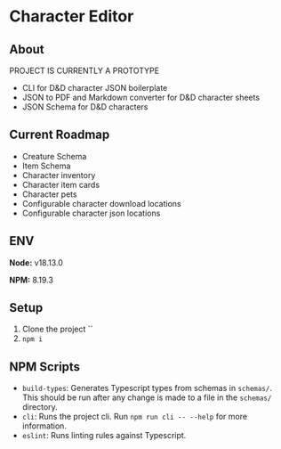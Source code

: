 # Character Editor

## About

PROJECT IS CURRENTLY A PROTOTYPE

- CLI for D&D character JSON boilerplate
- JSON to PDF and Markdown converter for D&D character sheets
- JSON Schema for D&D characters

## Current Roadmap

- Creature Schema
- Item Schema
- Character inventory
- Character item cards
- Character pets
- Configurable character download locations
- Configurable character json locations

## ENV

**Node:** v18.13.0

**NPM:** 8.19.3

## Setup

1. Clone the project ``
2. `npm i`

## NPM Scripts

- `build-types`: Generates Typescript types from schemas in `schemas/`. This should be run after any change is made to a file in the `schemas/` directory.
- `cli`: Runs the project cli. Run `npm run cli -- --help` for more information.
- `eslint`: Runs linting rules against Typescript.